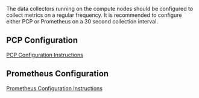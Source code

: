 The data collectors running on the compute nodes should be configured
to collect metrics on a regular frequency. It is recommended to
configure either PCP or Prometheus on a 30 second collection interval.

PCP Configuration
-----------------

[PCP Configuration Instructions](supremm-compute-pcp.html)

Prometheus Configuration
------------------------

[Prometheus Configuration Instructions](supremm-compute-prometheus.html)
